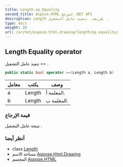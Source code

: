 ```yaml
---
title: Length.op_Equality
second_title: Aspose.HTML لمرجع .NET API
description: Length طريقة. تنفيذ عامل التشغيل  .
type: docs
weight: 20
url: /ar/net/aspose.html.drawing/length/op_equality/
---
```

## Length Equality operator

تنفيذ عامل التشغيل == .

```csharp
public static bool operator ==(Length a, Length b)
```

| معامل | يكتب | وصف |
| --- | --- | --- |
| a | Length | المعلمة أ. |
| b | Length | المعلمة ب. |

### قيمة الإرجاع

نتيجة عامل التشغيل .

### أنظر أيضا

* class [Length](../)
* مساحة الاسم [Aspose.Html.Drawing](../../length/)
* المجسم [Aspose.HTML](../../../)


